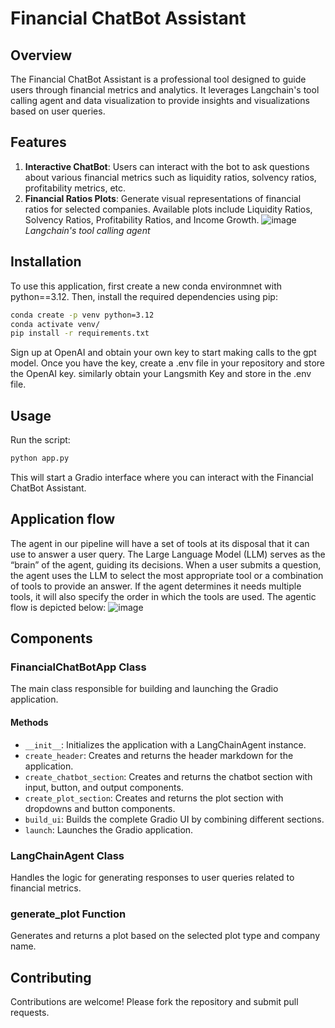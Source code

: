 # Financial ChatBot Assistant

## Overview
The Financial ChatBot Assistant is a professional tool designed to guide users through financial metrics and analytics. It leverages Langchain's tool calling agent and data visualization to provide insights and visualizations based on user queries.

## Features
1. **Interactive ChatBot**: Users can interact with the bot to ask questions about various financial metrics such as liquidity ratios, solvency ratios, profitability metrics, etc.
2. **Financial Ratios Plots**: Generate visual representations of financial ratios for selected companies. Available plots include Liquidity Ratios, Solvency Ratios, Profitability Ratios, and Income Growth.
![image](https://github.com/user-attachments/assets/42cac309-0bc8-4412-895d-c1bc339a63e7)
                                                      *Langchain's tool calling agent*

## Installation
To use this application, first create a new conda environmnet with python==3.12. Then, install the required dependencies using pip:

```bash
conda create -p venv python=3.12
conda activate venv/
pip install -r requirements.txt
```

Sign up at OpenAI and obtain your own key to start making calls to the gpt model. Once you have the key, create a .env file in your repository and store the OpenAI key. similarly obtain your Langsmith Key and store in the .env file.

## Usage
Run the script:

```bash
python app.py
```

This will start a Gradio interface where you can interact with the Financial ChatBot Assistant.
## Application flow
The agent in our pipeline will have a set of tools at its disposal that it can use to answer a user query. The Large Language Model (LLM) serves as the “brain” of the agent, guiding its decisions. When a user submits a question, the agent uses the LLM to select the most appropriate tool or a combination of tools to provide an answer. If the agent determines it needs multiple tools, it will also specify the order in which the tools are used. The agentic flow is depicted below:
![image](https://github.com/user-attachments/assets/ebda33fa-21e5-4ff3-9607-058b6fb067f3)


## Components
### FinancialChatBotApp Class
The main class responsible for building and launching the Gradio application.

#### Methods
- `__init__`: Initializes the application with a LangChainAgent instance.
- `create_header`: Creates and returns the header markdown for the application.
- `create_chatbot_section`: Creates and returns the chatbot section with input, button, and output components.
- `create_plot_section`: Creates and returns the plot section with dropdowns and button components.
- `build_ui`: Builds the complete Gradio UI by combining different sections.
- `launch`: Launches the Gradio application.

### LangChainAgent Class
Handles the logic for generating responses to user queries related to financial metrics.

### generate_plot Function
Generates and returns a plot based on the selected plot type and company name.

## Contributing
Contributions are welcome! Please fork the repository and submit pull requests.

